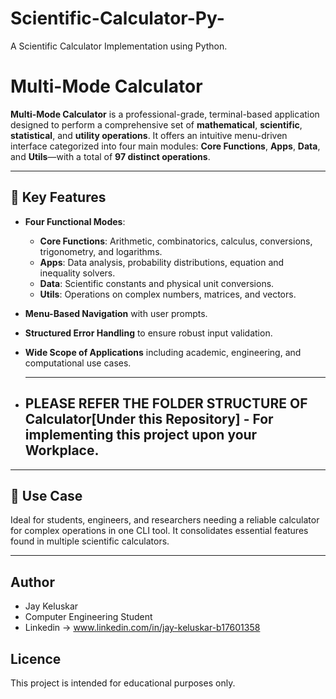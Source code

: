 # Scientific-Calculator-Py-
A Scientific Calculator Implementation using Python.
# Multi-Mode Calculator

**Multi-Mode Calculator** is a professional-grade, terminal-based application designed to perform a comprehensive set of **mathematical**, **scientific**, **statistical**, and **utility operations**. It offers an intuitive menu-driven interface categorized into four main modules: **Core Functions**, **Apps**, **Data**, and **Utils**—with a total of **97 distinct operations**.

---

## 🔑 Key Features

- **Four Functional Modes**:
  - **Core Functions**: Arithmetic, combinatorics, calculus, conversions, trigonometry, and logarithms.
  - **Apps**: Data analysis, probability distributions, equation and inequality solvers.
  - **Data**: Scientific constants and physical unit conversions.
  - **Utils**: Operations on complex numbers, matrices, and vectors.

- **Menu-Based Navigation** with user prompts.
- **Structured Error Handling** to ensure robust input validation.
- **Wide Scope of Applications** including academic, engineering, and computational use cases.

  ---
- ## PLEASE REFER THE FOLDER STRUCTURE OF **Calculator[Under this Repository]** - For implementing this project upon your Workplace.

---

## 🧭 Use Case

Ideal for students, engineers, and researchers needing a reliable calculator for complex operations in one CLI tool. It consolidates essential features found in multiple scientific calculators.

---



## Author
- Jay Keluskar
- Computer Engineering Student
- Linkedin -> www.linkedin.com/in/jay-keluskar-b17601358

## Licence
This project is intended for educational purposes only.





